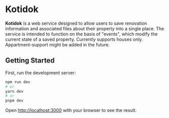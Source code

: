 # Kotidok

**Kotidok** is a web service designed to allow users to save renovation information and associated files about their property into a single place.
The service is intended to function on the basis of "events", which modify the current state of a saved property.
Currently supports houses only. Appartment-support might be added in the future.

## Getting Started

First, run the development server:

```bash
npm run dev
# or
yarn dev
# or
pnpm dev
```

Open [http://localhost:3000](http://localhost:3000) with your browser to see the result.
